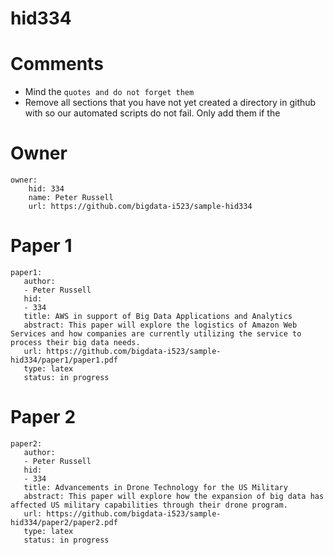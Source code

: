 # hid334
# Comments

* Mind the ```quotes and do not forget them```
* Remove all sections that you have not yet created a directory in github with so our automated scripts do not fail. Only add them if the 

# Owner

```
owner:
    hid: 334
    name: Peter Russell
    url: https://github.com/bigdata-i523/sample-hid334
```

# Paper 1

```
paper1:
   author: 
   - Peter Russell
   hid:
   - 334
   title: AWS in support of Big Data Applications and Analytics
   abstract: This paper will explore the logistics of Amazon Web Services and how companies are currently utilizing the service to process their big data needs. 
   url: https://github.com/bigdata-i523/sample-hid334/paper1/paper1.pdf
   type: latex
   status: in progress
```
   
# Paper 2

```
paper2:
   author: 
   - Peter Russell
   hid:
   - 334
   title: Advancements in Drone Technology for the US Military
   abstract: This paper will explore how the expansion of big data has affected US military capabilities through their drone program.
   url: https://github.com/bigdata-i523/sample-hid334/paper2/paper2.pdf   
   type: latex
   status: in progress
```
